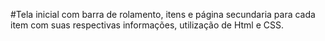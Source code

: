 #Tela inicial com barra de rolamento, itens e página secundaria para cada item com suas respectivas informações, utilização de Html e CSS. 
